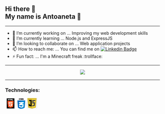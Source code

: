<h2>Hi there 👋 <br> My name is Antoaneta 🙂</h2>


<hr>

- 🔭 I’m currently working on ... Improving my web development skills
- 🌱 I’m currently learning ... Node.js and ExpressJS
- 👯 I’m looking to collaborate on ... Web application projects
- 📫 How to reach me: ... You can find me on [![Linkedin Badge](https://img.shields.io/badge/-Antoaneta-0e76a8?style=flat&labelColor=0e76a8&logo=linkedin&logoColor=white)](https://www.linkedin.com/in/antoanetapetrovayordanova/)
- ⚡ Fun fact: ... I'm a Minecraft freak :trollface:

<hr>

<p align="center"><img src="https://github-readme-stats.vercel.app/api?username=AntoanetaYordanova&theme=onedark"/></p>
 
 <hr>
 
 <h3><b>Technologies:</b></h3>
 
 <!-- <img align="left" alt="htmlIcon" width="35px" src="https://img.icons8.com/color/48/000000/html-5--v1.png"/> -->
 <img  align="left" alt="htmlIcon" width="35px" src="./images/html.jpg"/>
 <!-- <img  align="left" alt="cssIcon" width="35px" src="https://img.icons8.com/color/48/000000/css3.png"/> -->
  <img  align="left" alt="cssIcon" width="35px" src="./images/css.png"/>
 <img  align="left" alt="javascriptIcon" width="35px" src="./images/js.png"/>

